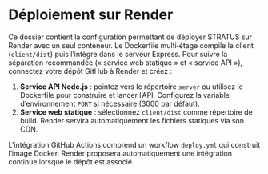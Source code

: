 # Déploiement sur Render

Ce dossier contient la configuration permettant de déployer STRATUS sur
Render avec un seul conteneur. Le Dockerfile multi‑étage compile le
client (`client/dist`) puis l’intègre dans le serveur Express. Pour
suivre la séparation recommandée (« service web statique » et
« service API »), connectez votre dépôt GitHub à Render et créez :

1. **Service API Node.js** : pointez vers le répertoire `server` ou
   utilisez le Dockerfile pour construire et lancer l’API. Configurez
   la variable d’environnement `PORT` si nécessaire (3000 par défaut).
2. **Service web statique** : sélectionnez `client/dist` comme
   répertoire de build. Render servira automatiquement les fichiers
   statiques via son CDN.

L’intégration GitHub Actions comprend un workflow `deploy.yml` qui
construit l’image Docker. Render proposera automatiquement une
intégration continue lorsque le dépôt est associé.

